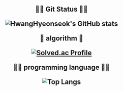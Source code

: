 <h2 align="center">
👨‍💻 Git Status 👨‍💻

![HwangHyeonseok's GitHub stats](https://github-readme-stats.vercel.app/api?username=HwangHyeonseok&show_icons=true&theme=radical) 

🔢 algorithm 🔢

[![Solved.ac Profile](http://mazassumnida.wtf/api/generate_badge?boj=hhs0991)](https://solved.ac/hhs0991) 

🧑‍💻 programming language 🧑‍💻

![Top Langs](https://github-readme-stats.vercel.app/api/top-langs/?username=HwangHyeonseok&layout=Demo&theme=onedark) 
  
</h2 align="center">
